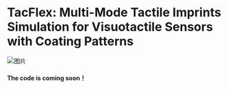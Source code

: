 # TacFlex: Multi-Mode Tactile Imprints Simulation for Visuotactile Sensors with Coating Patterns

![图片](https://github.com/user-attachments/assets/bea5970c-ee31-40cb-ab54-5f8ad9614220)

#### The code is coming soon！
